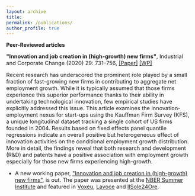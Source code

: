 ```yaml
---
layout: archive
title: 
permalink: /publications/
author_profile: true
---
```

**Peer-Reviewed articles**

<span style="font-size:11pt;">**"Innovation and job creation in (high-growth) new firms"**, Industrial and Corporate Change (2020) 29: 731–756, [[Paper]](https://academic.oup.com/icc/article-abstract/29/3/731/5643963?redirectedFrom=fulltext) [[WP]](http://www.lem.sssup.it/WPLem/files/2019-31.pdf)</span>

<span style="font-size:11pt;">Recent research has underscored the prominent role played by a small fraction of fast-growing new firms in contributing to aggregate net employment growth. While it is typically assumed that those firms experience this superior performance thanks to their ability in undertaking technological innovation, few empirical studies have explicitly addressed this issue. This article examines the innovation-employment nexus for start-ups using the Kauffman Firm Survey (KFS), a unique longitudinal dataset tracking a single cohort of US firms founded in 2004. Results based on fixed effects panel quantile regressions indicate an overall positive but heterogeneous effect of innovation activities on the conditional employment growth distribution. More in detail, the findings reveal that both research and development (R&D) and patents have a positive association with employment growth especially for those new firms experiencing high-growth.</span>


* <span style="font-size:11pt;">A new working paper, ["Innovation and job creation in (high-growth) new firms"](https://academic.oup.com/icc/article-abstract/29/3/731/5643963?redirectedFrom=fulltext), is out. The paper was presented at the [NBER Summer Institute](https://conference.nber.org/sched/SI20PRINN) and featured in [Voxeu](https://voxeu.org/article/causal-effects-rd-grants), [Lavoce](https://www.lavoce.info/archives/68838/buoni-investimenti-il-sostegno-a-ricerca-e-sviluppo-delle-pmi/) and [IlSole24Ore](https://albertodiminin.nova100.ilsole24ore.com/2020/06/13/seal-of-excellence-come-spendere-bene-330-milioni-di-euro/?refresh_ce=1).</span>
